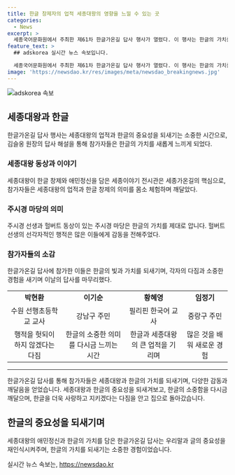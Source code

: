 ```yaml
---
title: 한글 창제자의 업적 세종대왕의 영향을 느낄 수 있는 곳
categories:
  - News
excerpt: >
  세종국어문화원에서 주최한 제61차 한글가온길 답사 행사가 열렸다. 이 행사는 한글의 가치를 되새기고 우리말과 글의 중요성을 강조하는 의미를 지닌 문화체험이다. 참가자들은 세종대왕 동상을 중심으로 한글의 역사와 의미를 새롭게 깨달으며 한글가온길을 따라 여러 장소를 탐험했다. 김슬옹 세종국어문화원장은 참가자들에게 한글의 가치를 되새기고 사랑하며 지키라고 당부했고, 이에 참가자들은 한글을 더욱 소중히 여기고자 다짐하며 행사를 마무리했다.
feature_text: >
  ## adskorea 실시간 뉴스 속보입니다.

  세종국어문화원에서 주최한 제61차 한글가온길 답사 행사가 열렸다. 이 행사는 한글의 가치를 되새기고 우리말과 글의 중요성을 강조하는 의미를 지닌 문화체험이다. 참가자들은 세종대왕 동상을 중심으로 한글의 역사와 의미를 새롭게 깨달으며 한글가온길을 따라 여러 장소를 탐험했다. 김슬옹 세종국어문화원장은 참가자들에게 한글의 가치를 되새기고 사랑하며 지키라고 당부했고, 이에 참가자들은 한글을 더욱 소중히 여기고자 다짐하며 행사를 마무리했다.
image: 'https://newsdao.kr/res/images/meta/newsdao_breakingnews.jpg'
---
```


<p><img src="https://newsdao.kr/res/images/meta/newsdao_breakingnews.jpg" alt="adskorea 속보" /></p>

<h2 data-ke-size="size26">세종대왕과 한글</h2>

<p data-ke-size="size16">한글가온길 답사 행사는 세종대왕의 업적과 한글의 중요성을 되새기는 소중한 시간으로, 김슬옹 원장의 답사 해설을 통해 참가자들은 한글의 가치를 새롭게 느끼게 되었다.</p>

<h3>세종대왕 동상과 이야기</h3>

<p data-ke-size="size16">세종대왕이 한글 창제와 애민정신을 담은 세종이야기 전시관은 세종가온길의 핵심으로, 참가자들은 세종대왕의 업적과 한글 창제의 의미를 몸소 체험하며 깨달았다.</p>

<h3>주시경 마당의 의미</h3>

<p data-ke-size="size16">주시경 선생과 헐버트 동상이 있는 주시경 마당은 한글의 가치를 제대로 압니다. 헐버트 선생의 선각자적인 행적은 많은 이들에게 감동을 전해주었다.</p>

<h3>참가자들의 소감</h3>

<p data-ke-size="size16">한글가온길 답사에 참가한 이들은 한글의 빛과 가치를 되새기며, 각자의 다짐과 소중한 경험을 새기며 이날의 답사를 마무리했다.</p>

<table>
    <tbody>
        <tr>
            <td style="text-align: center; height: 17px;"><b>박현환</b></td>
            <td style="text-align: center; height: 17px;"><b>이기순</b></td>
            <td style="text-align: center; height: 17px;"><b>황혜영</b></td>
            <td style="text-align: center; height: 17px;"><b>임정기</b></td>
        </tr>
        <tr>
            <td style="text-align: center; height: 17px;">수원 선행초등학교 교사</td>
            <td style="text-align: center; height: 17px;">강남구 주민</td>
            <td style="text-align: center; height: 17px;">필리핀 한국어 교사</td>
            <td style="text-align: center; height: 17px;">중랑구 주민</td>
        </tr>
        <tr>
            <td style="text-align: center; height: 17px;">행적을 헛되이 하지 않겠다는 다짐</td>
            <td style="text-align: center; height: 17px;">한글의 소중한 의미를 다시금 느끼는 시간</td>
            <td style="text-align: center; height: 17px;">한글과 세종대왕의 큰 업적을 기리며</td>
            <td style="text-align: center; height: 17px;">많은 것을 배워 새로운 경험</td>
        </tr>
    </tbody>
</table>

<hr>

<p data-ke-size="size16">한글가온길 답사를 통해 참가자들은 세종대왕과 한글의 가치를 되새기며, 다양한 감동과 깨달음을 얻었습니다. 세종대왕과 한글의 중요성을 되새겨보고, 한글의 소중함을 다시금 깨달으며, 한글을 더욱 사랑하고 지키겠다는 다짐을 안고 집으로 돌아갔습니다.</p>

<h2 data-ke-size="size26">한글의 중요성을 되새기며</h2>

<p data-ke-size="size16">세종대왕의 애민정신과 한글의 가치를 담은 한글가온길 답사는 우리말과 글의 중요성을 재인식시켜주며, 한글의 가치를 되새기는 소중한 경험이었습니다.</p>
실시간 뉴스 속보는, <a href="https://newsdao.kr" rel="dofollow">https://newsdao.kr</a>


